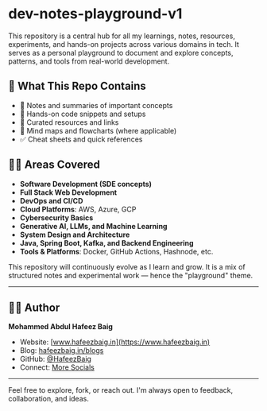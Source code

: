 # dev-notes-playground-v1

This repository is a central hub for all my learnings, notes, resources, experiments, and hands-on projects across various domains in tech. It serves as a personal playground to document and explore concepts, patterns, and tools from real-world development.

## 🚀 What This Repo Contains

- 📘 Notes and summaries of important concepts
- 🔧 Hands-on code snippets and setups
- 📂 Curated resources and links
- 🧠 Mind maps and flowcharts (where applicable)
- ✅ Cheat sheets and quick references

## 🧑‍💻 Areas Covered

- **Software Development (SDE concepts)**
- **Full Stack Web Development**
- **DevOps and CI/CD**
- **Cloud Platforms**: AWS, Azure, GCP
- **Cybersecurity Basics**
- **Generative AI, LLMs, and Machine Learning**
- **System Design and Architecture**
- **Java, Spring Boot, Kafka, and Backend Engineering**
- **Tools & Platforms**: Docker, GitHub Actions, Hashnode, etc.

This repository will continuously evolve as I learn and grow. It is a mix of structured notes and experimental work — hence the "playground" theme.

---

## 👨‍💻 Author

**Mohammed Abdul Hafeez Baig**  
- Website: [www.hafeezbaig.in](https://www.hafeezbaig.in)  
- Blog: [hafeezbaig.in/blogs](https://hafeezbaig.in/blogs)  
- GitHub: [@HafeezBaig](https://github.com/HafeezBaig)  
- Connect: [More Socials](https://connect.hafeezbaig.in)  

---

Feel free to explore, fork, or reach out. I'm always open to feedback, collaboration, and ideas.
